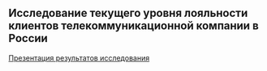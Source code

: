 ## Исследование текущего уровня лояльности клиентов телекоммуникационной компании в России

[Презентация результатов исследования]()
